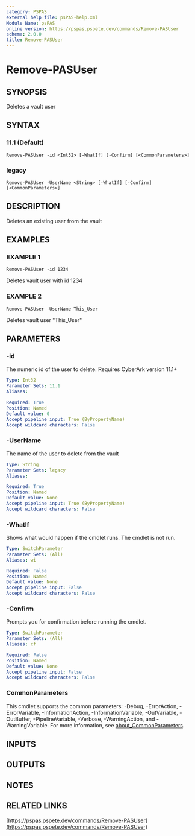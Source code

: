 ```yaml
---
category: PSPAS
external help file: psPAS-help.xml
Module Name: psPAS
online version: https://pspas.pspete.dev/commands/Remove-PASUser
schema: 2.0.0
title: Remove-PASUser
---
```


# Remove-PASUser

## SYNOPSIS
Deletes a vault user

## SYNTAX

### 11.1 (Default)
```
Remove-PASUser -id <Int32> [-WhatIf] [-Confirm] [<CommonParameters>]
```

### legacy
```
Remove-PASUser -UserName <String> [-WhatIf] [-Confirm] [<CommonParameters>]
```

## DESCRIPTION
Deletes an existing user from the vault

## EXAMPLES

### EXAMPLE 1
```
Remove-PASUser -id 1234
```

Deletes vault user with id 1234

### EXAMPLE 2
```
Remove-PASUser -UserName This_User
```

Deletes vault user "This_User"

## PARAMETERS

### -id
The numeric id of the user to delete.
Requires CyberArk version 11.1+

```yaml
Type: Int32
Parameter Sets: 11.1
Aliases:

Required: True
Position: Named
Default value: 0
Accept pipeline input: True (ByPropertyName)
Accept wildcard characters: False
```

### -UserName
The name of the user to delete from the vault

```yaml
Type: String
Parameter Sets: legacy
Aliases:

Required: True
Position: Named
Default value: None
Accept pipeline input: True (ByPropertyName)
Accept wildcard characters: False
```

### -WhatIf
Shows what would happen if the cmdlet runs.
The cmdlet is not run.

```yaml
Type: SwitchParameter
Parameter Sets: (All)
Aliases: wi

Required: False
Position: Named
Default value: None
Accept pipeline input: False
Accept wildcard characters: False
```

### -Confirm
Prompts you for confirmation before running the cmdlet.

```yaml
Type: SwitchParameter
Parameter Sets: (All)
Aliases: cf

Required: False
Position: Named
Default value: None
Accept pipeline input: False
Accept wildcard characters: False
```

### CommonParameters
This cmdlet supports the common parameters: -Debug, -ErrorAction, -ErrorVariable, -InformationAction, -InformationVariable, -OutVariable, -OutBuffer, -PipelineVariable, -Verbose, -WarningAction, and -WarningVariable. For more information, see [about_CommonParameters](http://go.microsoft.com/fwlink/?LinkID=113216).

## INPUTS

## OUTPUTS

## NOTES

## RELATED LINKS

[https://pspas.pspete.dev/commands/Remove-PASUser](https://pspas.pspete.dev/commands/Remove-PASUser)


